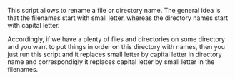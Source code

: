 This script allows to rename a file or directory name. The general idea is that the filenames start with small letter, whereas the directory names start with capital letter.

Accordingly, if we have a plenty of files and directories on some directory and you want to put things in order on this directory with names, then you just run this script and it replaces small letter by capital letter in directory name and correspondigly it replaces capital letter by small letter in the filenames.
